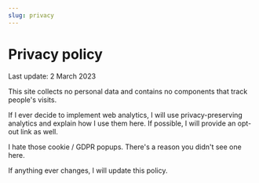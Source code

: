 ```yaml
---
slug: privacy
---
```


# Privacy policy

Last update: 2 March 2023

This site collects no personal data and contains no components that track people's visits.

If I ever decide to implement web analytics, I will use privacy-preserving analytics and explain how I use them here. If possible, I will provide an opt-out link as well.

I hate those cookie / GDPR popups. There's a reason you didn't see one here.

If anything ever changes, I will update this policy.
